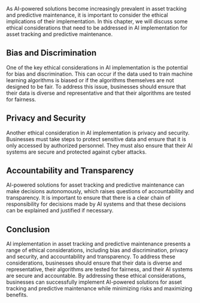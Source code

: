 
As AI-powered solutions become increasingly prevalent in asset tracking and predictive maintenance, it is important to consider the ethical implications of their implementation. In this chapter, we will discuss some ethical considerations that need to be addressed in AI implementation for asset tracking and predictive maintenance.

Bias and Discrimination
-----------------------

One of the key ethical considerations in AI implementation is the potential for bias and discrimination. This can occur if the data used to train machine learning algorithms is biased or if the algorithms themselves are not designed to be fair. To address this issue, businesses should ensure that their data is diverse and representative and that their algorithms are tested for fairness.

Privacy and Security
--------------------

Another ethical consideration in AI implementation is privacy and security. Businesses must take steps to protect sensitive data and ensure that it is only accessed by authorized personnel. They must also ensure that their AI systems are secure and protected against cyber attacks.

Accountability and Transparency
-------------------------------

AI-powered solutions for asset tracking and predictive maintenance can make decisions autonomously, which raises questions of accountability and transparency. It is important to ensure that there is a clear chain of responsibility for decisions made by AI systems and that these decisions can be explained and justified if necessary.

Conclusion
----------

AI implementation in asset tracking and predictive maintenance presents a range of ethical considerations, including bias and discrimination, privacy and security, and accountability and transparency. To address these considerations, businesses should ensure that their data is diverse and representative, their algorithms are tested for fairness, and their AI systems are secure and accountable. By addressing these ethical considerations, businesses can successfully implement AI-powered solutions for asset tracking and predictive maintenance while minimizing risks and maximizing benefits.

